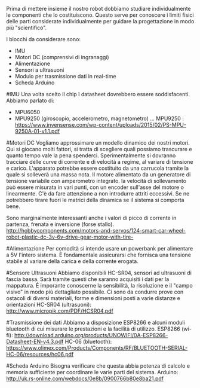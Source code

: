 Prima di mettere insieme il nostro robot dobbiamo studiare individualmente le componenti che lo costituiscono.
Questo serve per conoscere i limiti fisici delle parti considerate individualmente per guidare la progettazione in modo più "scientifico".

I blocchi da considerare sono:

- IMU
- Motori DC (comprensivi di ingranaggi)
- Alimentazione
- Sensori a ultrasuoni
- Modulo per trasmissione dati in real-time
- Scheda Arduino

#IMU
Una volta scelto il chip I datasheet dovrebbero essere soddisfacenti.
Abbiamo parlato di:
- MPU6050
- MPU9250 (giroscopio, accelerometro, magnetometro)
...
MPU9250 : https://www.invensense.com/wp-content/uploads/2015/02/PS-MPU-9250A-01-v1.1.pdf

#Motori DC
Vogliamo approssimare un modello dinamico dei nostri motori.
Qui si giocano molti fattori, si tratta di scegliere quali possiamo trascurare e quanto tempo vale la pena spenderci.
Sperimentalmente si dovranno tracciare delle curve di corrente e di velocità a regime, al variare di tensione e carico.
L'apparato potrebbe essere costituito da una carrucola tramite la quale si solleverà una massa nota.
Il motore alimentato da un generatore di tensione variabile con amperometro integrato.
la velocità di sollevamento può essere misurata in vari punti, con un encoder sull'asse del motore o linearmente.
C'è da fare attenzione a non introdurre attriti eccessivi.
Se ne potrebbero tirare fuori le matrici della dinamica se il sistema si comporta bene.

Sono marginalmente interessanti anche i valori di picco di corrente in partenza, frenata e inversione (forse stallo).
http://hobbycomponents.com/motors-and-servos/124-smart-car-wheel-robot-plastic-dc-3v-6v-drive-gear-motor-with-tire-

#Alimentazione
Per comodità si intende usare un powerbank per alimentare a 5V l'intero sistema.
È fondamentale assicurarsi che fornisca una tensione stabile al variare della carica e della corrente erogata.

#Sensore Ultrasuoni
Abbiamo disponibili HC-SR04, sensori ad ultrasuoni di fascia bassa.
Sarà tramite questi che saranno acquisiti i dati per la mappatura.
É imporante conoscerne la sensibilità, la risoluzione e il "campo visivo" in modo più dettagliato possibile.
Ci sono da condurre prove con ostacoli di diversi materiali, forme e dimensioni posti a varie distanze e orientazioni
HC-SR04 (ultrasuoni): http://www.micropik.com/PDF/HCSR04.pdf

#Trasmissione dei dati
Abbiamo a disposizione ESP8266 e alcuni moduli bluetooth di cui misurare le prestazioni e la facilità di utilizzo.
ESP8266 (wi-fi): http://download.arduino.org/products/UNOWIFI/0A-ESP8266-Datasheet-EN-v4.3.pdf
HC-06 (bluetooth): https://www.olimex.com/Products/Components/RF/BLUETOOTH-SERIAL-HC-06/resources/hc06.pdf

#Scheda Arduino
Bisogna verificare che questa abbia potenza di calcolo e memoria sufficiente per coordinare le varie parti del sistema.
Arduino: http://uk.rs-online.com/webdocs/0e8b/0900766b80e8ba21.pdf
